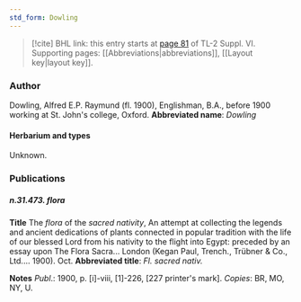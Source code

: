 ```yaml
---
std_form: Dowling
---
```


> [!cite] BHL link: this entry starts at [page 81](https://www.biodiversitylibrary.org/page/33260069) of TL-2 Suppl. VI.
> Supporting pages: [[Abbreviations|abbreviations]], [[Layout key|layout key]].

### Author

Dowling, Alfred E.P. Raymund (fl. 1900), Englishman, B.A., before 1900 working at St. John's college, Oxford. 
**Abbreviated name**: *Dowling*

#### Herbarium and types

Unknown.

### Publications

##### n.31.473. flora

**Title**
The *flora* of the *sacred nativity*, An attempt at collecting the legends and ancient dedications of plants connected in popular tradition with the life of our blessed Lord from his nativity to the flight into Egypt: preceded by an essay upon The Flora Sacra... London (Kegan Paul, Trench., Trübner & Co., Ltd.... 1900). Oct.
**Abbreviated title**: *Fl. sacred nativ.*

**Notes**
*Publ*.: 1900, p. \[i\]-viii, \[1\]-226, \[227 printer's mark\]. *Copies*: BR, MO, NY, U.

